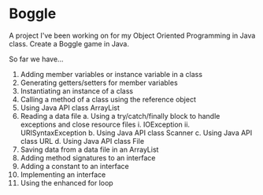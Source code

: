 # Boggle

A project I've been working on for my Object Oriented Programming in Java class. Create a Boggle game in Java.

So far we have...

1. Adding member variables or instance variable in a class 
2. Generating getters/setters for member variables 
3. Instantiating an instance of a class 
4. Calling a method of a class using the reference object 
5. Using Java API class ArrayList
6. Reading a data file
  a. Using a try/catch/finally block to handle exceptions and close resource files
    i. IOException 
    ii. URISyntaxException 
  b. Using Java API class Scanner
  c. Using Java API class URL
  d. Using Java API class File
7. Saving data from a data file in an ArrayList
8. Adding method signatures to an interface 
9. Adding a constant to an interface 
10. Implementing an interface 
11. Using the enhanced for loop
